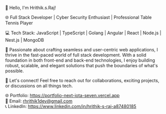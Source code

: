 👋 Hello, I'm Hrithik.s.Raj!

🌐 Full Stack Developer | Cyber Security Enthusiast | Professional Table Tennis Player 

💻 Tech Stack: JavaScript | TypeScript | Golang | Angular | React | Node.js | Nest.js | MongoDB

🚀 Passionate about crafting seamless and user-centric web applications, I thrive in the fast-paced world of full stack development. With a solid foundation in both front-end and back-end technologies, I enjoy building robust, scalable, and elegant solutions that push the boundaries of what's possible.

🤝 Let's connect! Feel free to reach out for collaborations, exciting projects, or discussions on all things tech.

🌐 Portfolio: https://portfolio-next-iota-seven.vercel.app <br>
📧 Email: rhrithik1dev@gmail.com <br>
📞 LinkedIn: https://www.linkedin.com/in/hrithik-s-raj-a87480185
